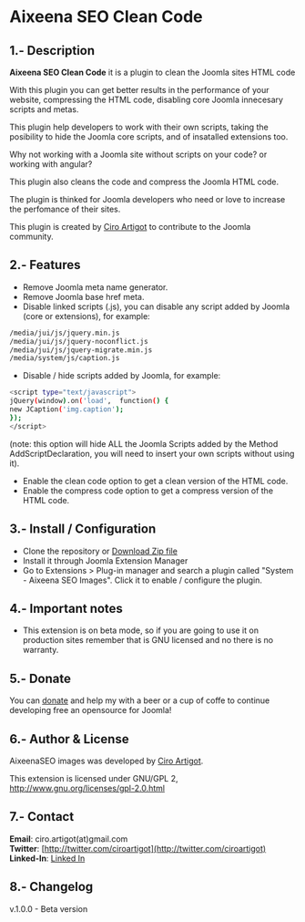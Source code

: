 Aixeena SEO Clean Code
===============

1.- Description
---------------------------  

**Aixeena SEO Clean Code** it is a plugin to clean the Joomla sites HTML code

With this plugin you can get better results in the performance of your website, compressing the HTML code, disabling core Joomla innecesary scripts and metas.

This plugin help developers to work with their own scripts, taking the posibility to hide the Joomla core scripts, and of insatalled extensions too.

Why not working with a Joomla site without scripts on your code? or working with angular?

This plugin also cleans the code and compress the Joomla HTML code.

The plugin is thinked for Joomla developers who need or love to increase the perfomance of their sites.

This plugin is created by [Ciro Artigot](http://twitter/ciroartigot) to contribute to the Joomla community.

2.- Features
---------------------------
* Remove Joomla meta name generator.
* Remove Joomla base href meta.
* Disable linked scripts (.js), you can disable any script added by Joomla (core or extensions), for example:
```bash
/media/jui/js/jquery.min.js
/media/jui/js/jquery-noconflict.js
/media/jui/js/jquery-migrate.min.js
/media/system/js/caption.js
```
* Disable / hide scripts added by Joomla, for example:
```bash
<script type="text/javascript">
jQuery(window).on('load',  function() {
new JCaption('img.caption');
});
</script>
```
 (note: this option will hide ALL the Joomla Scripts added by the Method AddScriptDeclaration, you will need to insert your own scripts without using it).

* Enable the clean code option to get a clean version of the HTML code.
* Enable the compress code option to get a compress version of the HTML code.

3.- Install / Configuration
--------------------------- 
- Clone the repository or [Download Zip file](https://github.com/CiroArtigot/aixeenaseocleancode/archive/master.zip)
- Install it through Joomla Extension Manager 
- Go to Extensions > Plug-in manager and search a plugin called "System - Aixeena SEO Images". Click it to enable / configure the plugin.

4.- Important notes
---------------------------

* This extension is on beta mode, so if you are going to use it on production sites remember that is GNU licensed and no there is no warranty.

5.- Donate
---------------------------
You can [donate](https://www.paypal.com/donate/?token=YJ_4RSeWoYiDjVYv0nqui0cvJgVJMI7Gp0NoDFs0URpD_VrWNAcwPy5bw3ZLWTcvSKEoW0&country.x=US&locale.x=US) and help my with a beer or a cup of coffe to continue developing free an opensource for Joomla!

6.- Author & License
---------------------------
AixeenaSEO images was developed by [Ciro Artigot](http://twitter.com/ciroartigot).

This extension is licensed under GNU/GPL 2, http://www.gnu.org/licenses/gpl-2.0.html  

7.- Contact
---------------------------
**Email**: ciro.artigot(at)gmail.com  
**Twitter**: [http://twitter.com/ciroartigot](http://twitter.com/ciroartigot)  
**Linked-In**: [Linked In](https://www.linkedin.com/in/ciroartigot)  

8.- Changelog
---------------------------
v.1.0.0 - Beta version  
